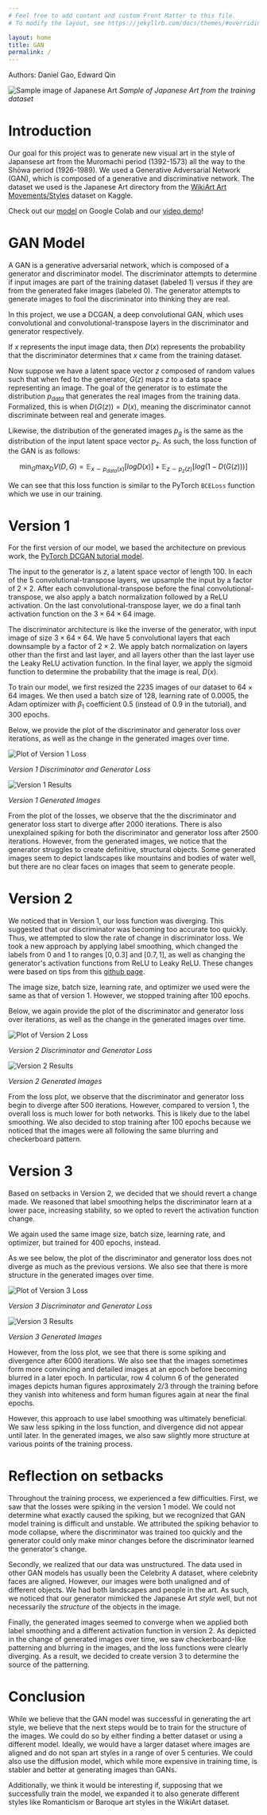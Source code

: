 ```yaml
---
# Feel free to add content and custom Front Matter to this file.
# To modify the layout, see https://jekyllrb.com/docs/themes/#overriding-theme-defaults

layout: home
title: GAN
permalink: /
---
```


<script>
MathJax = {
  tex: {
    inlineMath: [ ['$', '$'], ['\\(', '\\)'] ],
  },
  svg: {
    fontCache: 'global'
  }
};
</script>
<script type="text/javascript" id="MathJax-script" async
  src="https://cdn.jsdelivr.net/npm/mathjax@3/es5/tex-svg.js">
</script>

Authors: Daniel Gao, Edward Qin

![Sample image of Japanese Art](assets/193075.jpg)
*Sample of Japanese Art from the training dataset*

# Introduction

Our goal for this project was to generate new visual art in the style of Japansese art from the Muromachi period (1392-1573) all the way to the Shōwa period (1926-1989). We used a Generative Adversarial Network (GAN), which is composed of a generative and discriminative network. The dataset we used is the Japanese Art directory from the [WikiArt Art Movements/Styles](https://www.kaggle.com/datasets/sivarazadi/wikiart-art-movementsstyles) dataset on Kaggle. 

Check out our [model](https://colab.research.google.com/drive/16f-V6o3iB7EYTjML0i0ebYNm2gsts9WP?usp=sharing) on Google Colab and our [video demo]()!

# GAN Model

A GAN is a generative adversarial network, which is composed of a generator and discriminator model. The discriminator attempts to determine if input images are part of the training dataset (labeled 1) versus if they are from the generated fake images (labeled 0). The generator attempts to generate images to fool the discriminator into thinking they are real. 

In this project, we use a DCGAN, a deep convolutional GAN, which uses convolutional and convolutional-transpose layers in the discriminator and generator respectively. 

If $x$ represents the input image data, then $D(x)$ represents the probability that the discriminator determines that $x$ came from the training dataset. 

Now suppose we have a latent space vector $z$ composed of random values such that when fed to the generator, $G(z)$ maps $z$ to a data space representing an image. The goal of the generator is to estimate the distribution $p_{data}$ that generates the real images from the training data. Formalized, this is when $D(G(z)) = D(x)$, meaning the discriminator cannot discriminate between real and generate images. 

Likewise, the distribution of the generated images $p_g$ is the same as the distribution of the input latent space vector $p_z$. As such, the loss function of the GAN is as follows:

$$\min_G\max_DV(D, G) = \mathbb{E}_{x \sim p_{data}(x)}[logD(x)] + \mathbb{E}_{z \sim p_{z}(z)}[log(1-D(G(z)))]$$

We can see that this loss function is similar to the PyTorch `BCELoss` function which we use in our training. 

# Version 1

For the first version of our model, we based the architecture on previous work, the [PyTorch DCGAN tutorial model](https://pytorch.org/tutorials/beginner/dcgan_faces_tutorial.html).

The input to the generator is $z$, a latent space vector of length 100. In each of the 5 convolutional-transpose layers, we upsample the input by a factor of $2 \times 2$. After each convolutional-transpose before the final convolutional-transpose, we also apply a batch normalization followed by a ReLU activation. On the last convolutional-transpose layer, we do a final $\tanh$ activation function on the $3\times64\times64$ image.

The discriminator architecture is like the inverse of the generator, with input image of size $3 \times 64 \times 64$. We have 5 convolutional layers that each downsample by a factor of $2 \times 2$. We apply batch normalization on layers other than the first and last layer, and all layers other than the last layer use the Leaky ReLU activation function. In the final layer, we apply the sigmoid function to determine the probability that the image is real, $D(x)$.

To train our model, we first resized the 2235 images of our dataset to $64 \times 64$ images. We then used a batch size of 128, learning rate of 0.0005, the Adam optimizer with $\beta_1$ coefficient 0.5 (instead of 0.9 in the tutorial), and 300 epochs. 

Below, we provide the plot of the discriminator and generator loss over iterations, as well as the change in the generated images over time.

![Plot of Version 1 Loss](assets/v1loss.png)

*Version 1 Discriminator and Generator Loss*

![Version 1 Results](assets/v1.gif)

*Version 1 Generated Images*

From the plot of the losses, we observe that the the discriminator and generator loss start to diverge after 2000 iterations. There is also unexplained spiking for both the discriminator and generator loss after 2500 iterations. However, from the generated images, we notice that the generator struggles to create definitive, structural objects. Some generated images seem to depict landscapes like mountains and bodies of water well, but there are no clear faces on images that seem to generate people.

# Version 2

We noticed that in Version 1, our loss function was diverging. This suggested that our discriminator was becoming too accurate too quickly. Thus, we attempted to slow the rate of change in discriminator loss. We took a new approach by applying label smoothing, which changed the labels from 0 and 1 to ranges $[0, 0.3]$ and $[0.7, 1]$, as well as changing the generator's activation functions from ReLU to Leaky ReLU. These changes were based on tips from this [github page](https://github.com/soumith/ganhacks).

The image size, batch size, learning rate, and optimizer we used were the same as that of version 1. However, we stopped training after 100 epochs. 

Below, we again provide the plot of the discriminator and generator loss over iterations, as well as the change in the generated images over time.

![Plot of Version 2 Loss](assets/v2loss.png)

*Version 2 Discriminator and Generator Loss*

![Version 2 Results](assets/v2.gif)

*Version 2 Generated Images*

From the loss plot, we observe that the discriminator and generator loss begin to diverge after 500 iterations. However, compared to version 1, the overall loss is much lower for both networks. This is likely due to the label smoothing. We also decided to stop training after 100 epochs because we noticed that the images were all following the same blurring and checkerboard pattern.

# Version 3

Based on setbacks in Version 2, we decided that we should revert a change made. We reasoned that label smoothing helps the discriminator learn at a lower pace, increasing stability, so we opted to revert the activation function change.

We again used the same image size, batch size, learning rate, and optimizer, but trained for 400 epochs, instead.

As we see below, the plot of the discriminator and generator loss does not diverge as much as the previous versions. We also see that there is more structure in the generated images over time.

![Plot of Version 3 Loss](assets/v3loss.png)

*Version 3 Discriminator and Generator Loss*

![Version 3 Results](assets/v3.gif)

*Version 3 Generated Images*

However, from the loss plot, we see that there is some spiking and divergence after 6000 iterations. We also see that the images sometimes form more convincing and detailed images at an epoch before becoming blurred in a later epoch. In particular, row 4 column 6 of the generated images depicts human figures approximately 2/3 through the training before they vanish into whiteness and form human figures again at near the final epochs.

However, this approach to use label smoothing was ultimately beneficial. We saw less spiking in the loss function, and divergence did not appear until later. In the generated images, we also saw slightly more structure at various points of the training process.

# Reflection on setbacks

Throughout the training process, we experienced a few difficulties. First, we saw that the losses were spiking in the version 1 model. We could not determine what exactly caused the spiking, but we recognized that GAN model training is difficult and unstable. We attributed the spiking behavior to mode collapse, where the discriminator was trained too quickly and the generator could only make minor changes before the discriminator learned the generator's change.

Secondly, we realized that our data was unstructured. The data used in other GAN models has usually been the Celebrity A dataset, where celebrity faces are aligned. However, our images were both unaligned and of different objects. We had both landscapes and people in the art. As such, we noticed that our generator mimicked the Japanese Art _style_ well, but not necessarily the _structure_ of the objects in the image.

Finally, the generated images seemed to converge when we applied both label smoothing and a different activation function in version 2. As depicted in the change of generated images over time, we saw checkerboard-like patterning and blurring in the images, and the loss functions were clearly diverging. As a result, we decided to create version 3 to determine the source of the patterning.

# Conclusion

While we believe that the GAN model was successful in generating the art style, we believe that the next steps would be to train for the structure of the images. We could do so by either finding a better dataset or using a different model. Ideally, we would have a larger dataset where images are aligned and do not span art styles in a range of over 5 centuries. We could also use the diffusion model, which while more expensive in training time, is stabler and better at generating images than GANs.

Additionally, we think it would be interesting if, supposing that we successfully train the model, we expanded it to also generate different styles like Romanticism or Baroque art styles in the WikiArt dataset.
